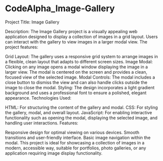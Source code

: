 # CodeAlpha_Image-Gallery
Project Title: Image Gallery

Description: The Image Gallery project is a visually appealing web application designed to display a collection of images in a grid layout. Users can interact with the gallery to view images in a larger modal view. The project features:

Grid Layout: The gallery uses a responsive grid system to arrange images in a flexible, clean layout that adapts to different screen sizes.
Image Modal: Clicking on any image opens a modal window displaying the image in a larger view. The modal is centered on the screen and provides a clean, focused view of the selected image.
Modal Controls: The modal includes a close button to dismiss the view and can also handle clicks outside the image to close the modal.
Styling: The design incorporates a light gradient background and uses a professional font to ensure a polished, elegant appearance.
Technologies Used:

HTML: For structuring the content of the gallery and modal.
CSS: For styling the gallery, modal, and overall layout.
JavaScript: For enabling interactive functionality such as opening the modal, displaying the selected image, and handling user interactions.
Features:

Responsive design for optimal viewing on various devices.
Smooth transitions and user-friendly interface.
Basic image navigation within the modal.
This project is ideal for showcasing a collection of images in a modern, accessible way, suitable for portfolios, photo galleries, or any application requiring image display functionality.

